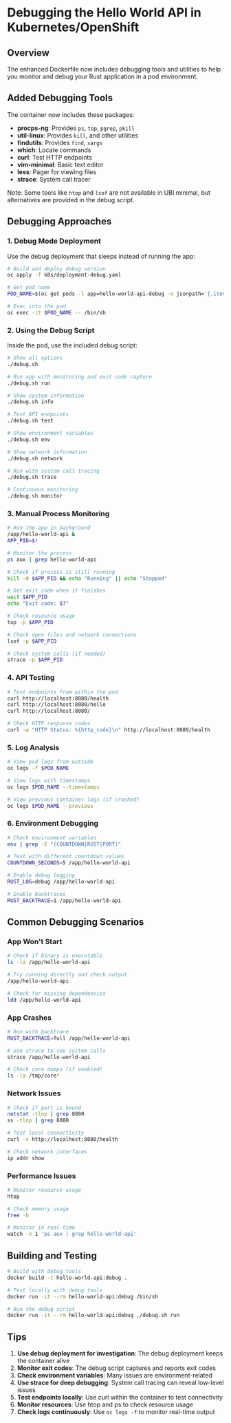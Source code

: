 # Debugging the Hello World API in Kubernetes/OpenShift

## Overview

The enhanced Dockerfile now includes debugging tools and utilities to help you monitor and debug your Rust application in a pod environment.

## Added Debugging Tools

The container now includes these packages:
- **procps-ng**: Provides `ps`, `top`, `pgrep`, `pkill`
- **util-linux**: Provides `kill`, and other utilities
- **findutils**: Provides `find`, `xargs`
- **which**: Locate commands
- **curl**: Test HTTP endpoints
- **vim-minimal**: Basic text editor
- **less**: Pager for viewing files
- **strace**: System call tracer

Note: Some tools like `htop` and `lsof` are not available in UBI minimal, but alternatives are provided in the debug script.

## Debugging Approaches

### 1. Debug Mode Deployment

Use the debug deployment that sleeps instead of running the app:

```bash
# Build and deploy debug version
oc apply -f k8s/deployment-debug.yaml

# Get pod name
POD_NAME=$(oc get pods -l app=hello-world-api-debug -o jsonpath='{.items[0].metadata.name}')

# Exec into the pod
oc exec -it $POD_NAME -- /bin/sh
```

### 2. Using the Debug Script

Inside the pod, use the included debug script:

```bash
# Show all options
./debug.sh

# Run app with monitoring and exit code capture
./debug.sh run

# Show system information
./debug.sh info

# Test API endpoints
./debug.sh test

# Show environment variables
./debug.sh env

# Show network information
./debug.sh network

# Run with system call tracing
./debug.sh trace

# Continuous monitoring
./debug.sh monitor
```

### 3. Manual Process Monitoring

```bash
# Run the app in background
/app/hello-world-api &
APP_PID=$!

# Monitor the process
ps aux | grep hello-world-api

# Check if process is still running
kill -0 $APP_PID && echo "Running" || echo "Stopped"

# Get exit code when it finishes
wait $APP_PID
echo "Exit code: $?"

# Check resource usage
top -p $APP_PID

# Check open files and network connections
lsof -p $APP_PID

# Check system calls (if needed)
strace -p $APP_PID
```

### 4. API Testing

```bash
# Test endpoints from within the pod
curl http://localhost:8080/health
curl http://localhost:8080/hello
curl http://localhost:8080/

# Check HTTP response codes
curl -w "HTTP Status: %{http_code}\n" http://localhost:8080/health
```

### 5. Log Analysis

```bash
# View pod logs from outside
oc logs -f $POD_NAME

# View logs with timestamps
oc logs $POD_NAME --timestamps

# View previous container logs (if crashed)
oc logs $POD_NAME --previous
```

### 6. Environment Debugging

```bash
# Check environment variables
env | grep -E "(COUNTDOWN|RUST|PORT)"

# Test with different countdown values
COUNTDOWN_SECONDS=5 /app/hello-world-api

# Enable debug logging
RUST_LOG=debug /app/hello-world-api

# Enable backtraces
RUST_BACKTRACE=1 /app/hello-world-api
```

## Common Debugging Scenarios

### App Won't Start
```bash
# Check if binary is executable
ls -la /app/hello-world-api

# Try running directly and check output
/app/hello-world-api

# Check for missing dependencies
ldd /app/hello-world-api
```

### App Crashes
```bash
# Run with backtrace
RUST_BACKTRACE=full /app/hello-world-api

# Use strace to see system calls
strace /app/hello-world-api

# Check core dumps (if enabled)
ls -la /tmp/core*
```

### Network Issues
```bash
# Check if port is bound
netstat -tlnp | grep 8080
ss -tlnp | grep 8080

# Test local connectivity
curl -v http://localhost:8080/health

# Check network interfaces
ip addr show
```

### Performance Issues
```bash
# Monitor resource usage
htop

# Check memory usage
free -h

# Monitor in real-time
watch -n 1 'ps aux | grep hello-world-api'
```

## Building and Testing

```bash
# Build with debug tools
docker build -t hello-world-api:debug .

# Test locally with debug tools
docker run -it --rm hello-world-api:debug /bin/sh

# Run the debug script
docker run -it --rm hello-world-api:debug ./debug.sh run
```

## Tips

1. **Use debug deployment for investigation**: The debug deployment keeps the container alive
2. **Monitor exit codes**: The debug script captures and reports exit codes
3. **Check environment variables**: Many issues are environment-related
4. **Use strace for deep debugging**: System call tracing can reveal low-level issues
5. **Test endpoints locally**: Use curl within the container to test connectivity
6. **Monitor resources**: Use htop and ps to check resource usage
7. **Check logs continuously**: Use `oc logs -f` to monitor real-time output
